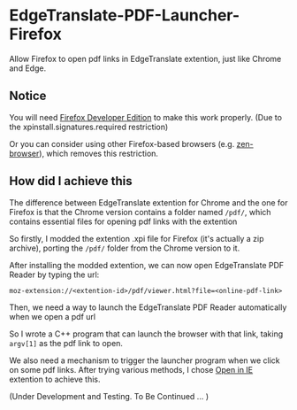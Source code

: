 # EdgeTranslate-PDF-Launcher-Firefox

Allow Firefox to open pdf links in EdgeTranslate extention, just like Chrome and Edge.

## Notice

You will need [Firefox Developer Edition](https://www.mozilla.org/zh-TW/firefox/developer/) to make this work properly. (Due to the xpinstall.signatures.required restriction)

Or you can consider using other Firefox-based browsers (e.g. [zen-browser](https://github.com/zen-browser/desktop)), which removes this restriction.

## How did I achieve this

The difference between EdgeTranslate extention for Chrome and the one for Firefox is that the Chrome version contains a folder named `/pdf/`, which contains essential files for opening pdf links with the extention

So firstly, I modded the extention .xpi file for Firefox (it's actually a zip archive), porting the `/pdf/` folder from the Chrome version to it.

After installing the modded extention, we can now open EdgeTranslate PDF Reader by typing the url:
```
moz-extension://<extention-id>/pdf/viewer.html?file=<online-pdf-link>
```

Then, we need a way to launch the EdgeTranslate PDF Reader automatically when we open a pdf url

So I wrote a C++ program that can launch the browser with that link, taking `argv[1]` as the pdf link to open.

We also need a mechanism to trigger the launcher program when we click on some pdf links. After trying various methods, I chose [Open in IE](https://addons.mozilla.org/en-US/firefox/addon/open-in-internet-explorer/) extention to achieve this.

(Under Development and Testing. To Be Continued ... )
